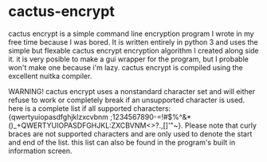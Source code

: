 # cactus-encrypt
cactus encrypt is a simple command line encryption program I wrote in my free time because I was bored. 
It is written entirely in python 3 and uses the simple but flexable cactus encrypt encryption algorithm I created along side it.
it is very posible to make a gui wrapper for the program, but I probable won't make one because i'm lazy.
cactus encrypt is compiled using the excellent nuitka compiler. 

WARNING!
cactus encrypt uses a nonstandard character set and will either refuse to work or completely break if an unsupported character is used. here is a complete list if all supported characters: {qwertyuiopasdfghjklzxcvbnm ;1234567890-=!#$%^&*()_+QWERTYUIOPASDFGHJKL:ZXCBVNM<>?.,[]'"\~}. Please note that curly braces are not supported characters and are only used to denote the start and end of the list. this list can also be found in the program's built in information screen.
